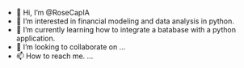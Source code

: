 - 👋 Hi, I’m @RoseCapIA
- 👀 I’m interested in financial modeling and data analysis in python.
- 🌱 I’m currently learning how to integrate a batabase with a python application.
- 💞️ I’m looking to collaborate on ...
- 📫 How to reach me. ... 

<!---
RoseCapIA/RoseCapIA is a ✨ special ✨ repository because its `README.md` (this file) appears on your GitHub profile.
You can click the Preview link to take a look at your changes.
--->
